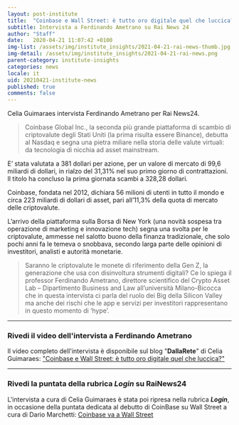 ```yaml
---
layout: post-institute
title:  "Coinbase e Wall Street: è tutto oro digitale quel che luccica?"
subtitle: Intervista a Ferdinando Ametrano su Rai News 24
author: "Staff"
date:   2020-04-21 11:07:42 +0100
img-list: /assets/img/institute_insights/2021-04-21-rai-news-thumb.jpg
img-detail: /assets/img/institute_insights/2021-04-21-rai-news.png
parent-category: institute-insights
categories: news
locale: it
uid: 20210421-institute-news
published: true
comments: false
---
```


Celia Guimaraes intervista Ferdinando Ametrano per Rai News24.

>Coinbase Global Inc., la seconda più grande piattaforma di scambio di criptovalute degli Stati Uniti (la prima risulta essere Binance), debutta al Nasdaq e segna una pietra miliare nella storia delle valute virtuali: da tecnologia di nicchia ad asset mainstream.
>
E’ stata valutata a 381 dollari per azione, per un valore di mercato di 99,6 miliardi di dollari, in rialzo del 31,31% nel suo primo giorno di contrattazioni. Il titolo ha concluso la prima giornata scambi a 328,28 dollari.
>
Coinbase, fondata nel 2012, dichiara  56 milioni di utenti in tutto il mondo e circa 223 miliardi di dollari di asset, pari all’11,3% della quota di mercato delle criptovalute.
>
L’arrivo della piattaforma  sulla Borsa di New York (una novità sospesa tra operazione di marketing e innovazione tech) segna una svolta per le criptovalute, ammesse nel salotto buono della finanza tradizionale, che solo pochi anni fa le temeva o snobbava, secondo larga parte delle opinioni di investitori, analisti e autorità monetarie.
>
>Saranno le criptovalute le monete di riferimento della Gen Z, la generazione che usa con disinvoltura strumenti digitali? Ce lo spiega il professor Ferdinando Ametrano, direttore scientifico del Crypto Asset Lab – Dipartimento Business and Law all’università Milano-Bicocca che in questa intervista ci parla del ruolo dei Big della Silicon Valley ma anche dei rischi che le app e servizi per investitori rappresentano in questo momento di ‘hype’.

---

### Rivedi il video dell'intervista a Ferdinando Ametrano

Il video completo dell'intervista è disponibile sul blog "__DallaRete__" di Celia Guimaraes: ["Coinbase e Wall Street: è tutto oro digitale quel che luccica?"](http://dallarete.blog.rainews.it/2021/04/20/coinbase-e-wall-street-e-tutto-oro-digitale-quel-che-luccica/)

---

### Rivedi la puntata della rubrica _Login_ su RaiNews24

L'intervista a cura di Celia Guimaraes è stata poi ripresa nella rubrica **_Login_**, in occasione della puntata dedicata al debutto di CoinBase su Wall Street a cura di Dario Marchetti: [Coinbase va a Wall Street](http://login.blog.rainews.it/2021/04/20/login-coinbase-va-a-wall-street-15-anni-di-spotify-la-follia-di-nier-replicant-1-22/)
